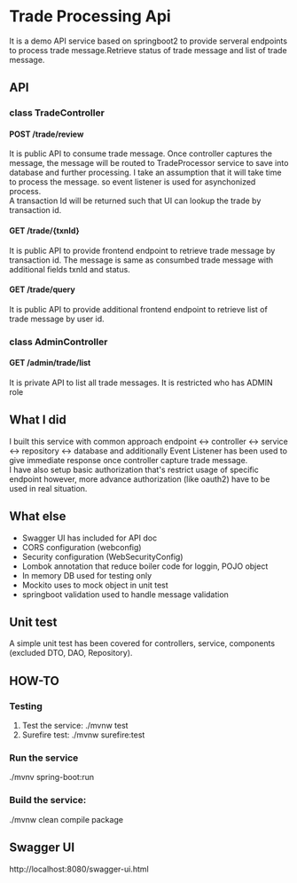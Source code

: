 # Trade Processing Api
It is a demo API service based on springboot2 to provide serveral endpoints to process trade message.Retrieve status of trade message and list of trade message.  
## API
### **class** TradeController  
#### POST /trade/review
It is public API to consume trade message. Once controller captures the message, the message will be routed to TradeProcessor service to save into database and further processing. I take an assumption that it will take time to process the message. so event listener is used for asynchonized process.  
A transaction Id will be returned such that UI can lookup the trade by transaction id.
#### GET /trade/{txnId}
It is public API to provide frontend endpoint to retrieve trade message by transaction id. The message is same as consumbed trade message with additional fields txnId and status.  
#### GET /trade/query

It is public API to provide additional frontend endpoint to retrieve list of trade message by user id.

### **class** AdminController  
#### GET /admin/trade/list
It is private API to list all trade messages. It is restricted who has ADMIN role

## What I did
I built this service with common approach endpoint <-> controller <-> service <-> repository <-> database and additionally Event Listener has been used to give immediate response once controller capture trade message.  
I have also setup basic authorization that's restrict usage of specific endpoint however, more advance authorization (like oauth2) have to be used in real situation.

## What else
- Swagger UI has included for API doc
- CORS configuration (webconfig)
- Security configuration (WebSecurityConfig)
- Lombok annotation that reduce boiler code for loggin, POJO object
- In memory DB used for testing only
- Mockito uses to mock object in unit test
- springboot validation used to handle message validation

## Unit test
A simple unit test has been covered for controllers, service, components (excluded DTO, DAO, Repository).  

## HOW-TO
### Testing
1. Test the service: ./mvnw test  
2. Surefire test: ./mvnw surefire:test  
### Run the service
./mvnv spring-boot:run  
### Build the service:
./mvnw clean compile package

## Swagger UI
http://localhost:8080/swagger-ui.html



